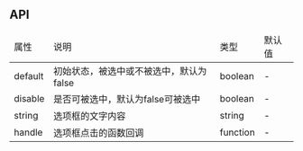 ## API
<table>
    <thead>
        <tr>
            <td>
                属性
            </td>
            <td>
                说明
            </td>
            <td>
                类型
            </td>
            <td>
                默认值
            </td>
        </tr>
    </thead>
    <tbody>
        <tr>
            <td>
                default
            </td>
            <td>
                初始状态，被选中或不被选中，默认为false
            </td>
            <td>
                boolean
            </td>
            <td>
                -
            </td>
        </tr>
        <tr>
            <td>
                disable
            </td>
            <td>
                是否可被选中，默认为false可被选中
            </td>
            <td>
                boolean
            </td>
            <td>
                -
            </td>
        </tr>
        <tr>
            <td>
                string
            </td>
            <td>
                选项框的文字内容
            </td>
            <td>
                string
            </td>
            <td>
                -
            </td>
        </tr>
        <tr>
            <td>
                handle
            </td>
            <td>
                选项框点击的函数回调
            </td>
            <td>
                function
            </td>
            <td>
                -
            </td>
        </tr>
    </tbody>
</table>